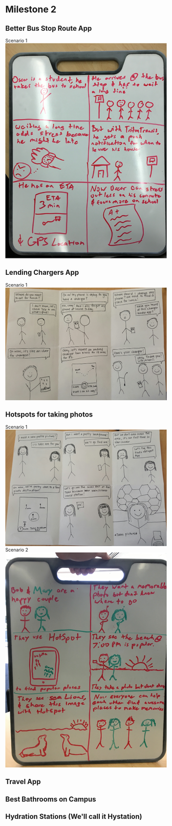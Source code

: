 # Milestone 2

## Better Bus Stop Route App
Scenario 1
![StoryboardDZ](david-sb1.jpg)
## Lending Chargers App
Scenario 1
![StoryboardJW](ChargerLendingApp.jpg)
## Hotspots for taking photos
Scenario 1
![StoryboardJW2](PhotoHotSpotApp.jpg)
Scenario 2
![StoryboardDZ2](david-sb2.jpg)
## Travel App
## Best Bathrooms on Campus
## Hydration Stations (We'll call it Hystation)
